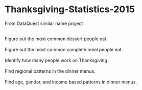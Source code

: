 # Thanksgiving-Statistics-2015
From DataQuest similar name project

<br>Figure out the most common dessert people eat.</br>
<br>Figure out the most common complete meal people eat.</br>
<br>Identify how many people work on Thanksgiving.</br>
<br>Find regional patterns in the dinner menus.</br>
<br>Find age, gender, and income based patterns in dinner menus.</br>

